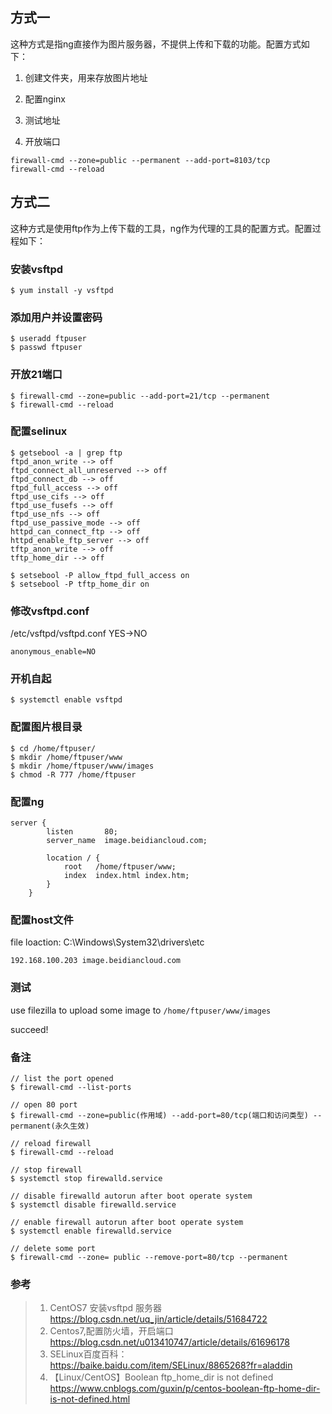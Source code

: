 

## 方式一

这种方式是指ng直接作为图片服务器，不提供上传和下载的功能。配置方式如下：

1. 创建文件夹，用来存放图片地址

2. 配置nginx

3. 测试地址

4. 开放端口

```
firewall-cmd --zone=public --permanent --add-port=8103/tcp
firewall-cmd --reload
```


## 方式二

这种方式是使用ftp作为上传下载的工具，ng作为代理的工具的配置方式。配置过程如下：


### 安装vsftpd

```shell
$ yum install -y vsftpd
```

### 添加用户并设置密码

```shell
$ useradd ftpuser
$ passwd ftpuser
```

### 开放21端口

```shell
$ firewall-cmd --zone=public --add-port=21/tcp --permanent
$ firewall-cmd --reload
```

### 配置selinux

```shell
$ getsebool -a | grep ftp
ftpd_anon_write --> off
ftpd_connect_all_unreserved --> off
ftpd_connect_db --> off
ftpd_full_access --> off
ftpd_use_cifs --> off
ftpd_use_fusefs --> off
ftpd_use_nfs --> off
ftpd_use_passive_mode --> off
httpd_can_connect_ftp --> off
httpd_enable_ftp_server --> off
tftp_anon_write --> off
tftp_home_dir --> off

$ setsebool -P allow_ftpd_full_access on
$ setsebool -P tftp_home_dir on
```

### 修改vsftpd.conf

/etc/vsftpd/vsftpd.conf YES->NO

```shell
anonymous_enable=NO
```

### 开机自起

```shell
$ systemctl enable vsftpd
```

### 配置图片根目录

```shell
$ cd /home/ftpuser/
$ mkdir /home/ftpuser/www
$ mkdir /home/ftpuser/www/images
$ chmod -R 777 /home/ftpuser
```

### 配置ng

```shell
server {
        listen       80;
        server_name  image.beidiancloud.com;

        location / {
            root   /home/ftpuser/www;
            index  index.html index.htm;
        }
    }
```

### 配置host文件

file loaction: C:\Windows\System32\drivers\etc

`192.168.100.203 image.beidiancloud.com`

### 测试

use filezilla to upload some image to `/home/ftpuser/www/images`

succeed!


### 备注

```shell
// list the port opened
$ firewall-cmd --list-ports

// open 80 port
$ firewall-cmd --zone=public(作用域) --add-port=80/tcp(端口和访问类型) --permanent(永久生效)

// reload firewall
$ firewall-cmd --reload

// stop firewall
$ systemctl stop firewalld.service

// disable firewalld autorun after boot operate system
$ systemctl disable firewalld.service

// enable firewall autorun after boot operate system
$ systemctl enable firewalld.service

// delete some port
$ firewall-cmd --zone= public --remove-port=80/tcp --permanent
```

### 参考

> 1. CentOS7 安装vsftpd 服务器 https://blog.csdn.net/uq_jin/article/details/51684722<br />
> 2. Centos7,配置防火墙，开启端口 https://blog.csdn.net/u013410747/article/details/61696178<br />
> 3. SELinux百度百科： https://baike.baidu.com/item/SELinux/8865268?fr=aladdin<br />
> 4. 【Linux/CentOS】Boolean ftp_home_dir is not defined https://www.cnblogs.com/guxin/p/centos-boolean-ftp-home-dir-is-not-defined.html<br />

